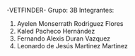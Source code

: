 -VETFINDER-
Grupo: 3B
Integrantes:
1. Ayelen Monserrath Rodriguez Flores
2. Kaled Pacheco Hernández
3. Fernando Alexis Duran Vazquez
4. Leonardo de Jesús Martinez Martinez 
